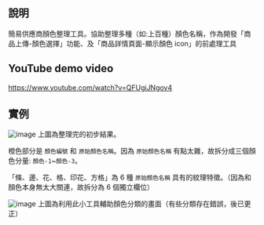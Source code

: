 說明
---------------------

簡易供應商顏色整理工具。協助整理多種（如:上百種）顏色名稱，作為開發「商品上傳-顏色選擇」功能、及「商品詳情頁面-顯示顏色 icon」的前處理工具


YouTube demo video
---------------------

https://www.youtube.com/watch?v=QFUgiJNgov4


實例
---------------------
![image](https://i.imgur.com/NRmVnO8.png)
上圖為整理完的初步結果。

橙色部分是 `顏色編號` 和 `原始顏色名稱`。因為 `原始顏色名稱` 有點太雜，故拆分成三個顏色分量: `顏色-1`~`顏色-3`。

「條、邊、花、格、印花、方格」為 6 種 `原始顏色名稱` 具有的紋理特徵。（因為和顏色本身無太大關連，故拆分為 6 個獨立欄位）



![image](https://i.imgur.com/QjnvSTb.png)
上圖為利用此小工具輔助顏色分類的畫面（有些分類存在錯誤，後已更正）
